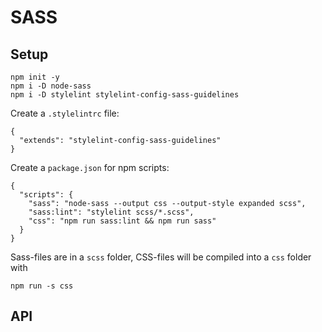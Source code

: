 
# SASS

## Setup

    npm init -y
    npm i -D node-sass
    npm i -D stylelint stylelint-config-sass-guidelines

Create a `.stylelintrc` file:

    {
      "extends": "stylelint-config-sass-guidelines"
    }

Create a `package.json` for npm scripts:

    {
      "scripts": {
        "sass": "node-sass --output css --output-style expanded scss",
        "sass:lint": "stylelint scss/*.scss",
        "css": "npm run sass:lint && npm run sass"
      }
    }

Sass-files are in a `scss` folder, CSS-files will be compiled into a `css` folder with

    npm run -s css

## API

